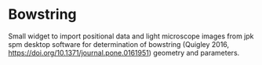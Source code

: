 # Bowstring
Small widget to import positional data and light microscope images from jpk spm desktop software for determination of bowstring (Quigley 2016, https://doi.org/10.1371/journal.pone.0161951) geometry and parameters.

